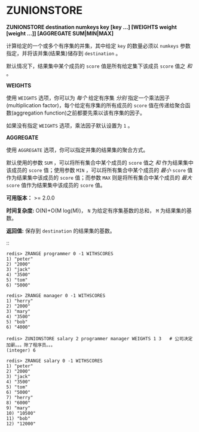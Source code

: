 # ZUNIONSTORE


**ZUNIONSTORE destination numkeys key [key ...] [WEIGHTS weight [weight ...]] [AGGREGATE SUM|MIN|MAX]**

计算给定的一个或多个有序集的并集，其中给定 ``key`` 的数量必须以 ``numkeys`` 参数指定，并将该并集(结果集)储存到 ``destination`` 。

默认情况下，结果集中某个成员的 ``score`` 值是所有给定集下该成员 ``score`` 值之 *和* 。

**WEIGHTS**

使用 ``WEIGHTS`` 选项，你可以为 *每个* 给定有序集 *分别* 指定一个乘法因子(multiplication factor)，每个给定有序集的所有成员的 ``score`` 值在传递给聚合函数(aggregation function)之前都要先乘以该有序集的因子。

如果没有指定 ``WEIGHTS`` 选项，乘法因子默认设置为 ``1`` 。

**AGGREGATE**

使用 ``AGGREGATE`` 选项，你可以指定并集的结果集的聚合方式。

默认使用的参数 ``SUM`` ，可以将所有集合中某个成员的 ``score`` 值之 *和* 作为结果集中该成员的 ``score`` 值；使用参数 ``MIN`` ，可以将所有集合中某个成员的 *最小*  ``score`` 值作为结果集中该成员的 ``score`` 值；而参数 ``MAX`` 则是将所有集合中某个成员的 *最大*  ``score`` 值作为结果集中该成员的 ``score`` 值。

**可用版本：**
    >= 2.0.0

**时间复杂度:**
    O(N)+O(M log(M))， ``N`` 为给定有序集基数的总和， ``M`` 为结果集的基数。

**返回值:**
    保存到 ``destination`` 的结果集的基数。

::

    redis> ZRANGE programmer 0 -1 WITHSCORES
    1) "peter"
    2) "2000"
    3) "jack"
    4) "3500"
    5) "tom"
    6) "5000"

    redis> ZRANGE manager 0 -1 WITHSCORES
    1) "herry"
    2) "2000"
    3) "mary"
    4) "3500"
    5) "bob"
    6) "4000"

    redis> ZUNIONSTORE salary 2 programmer manager WEIGHTS 1 3   # 公司决定加薪。。。除了程序员。。。
    (integer) 6

    redis> ZRANGE salary 0 -1 WITHSCORES
    1) "peter"
    2) "2000"
    3) "jack"
    4) "3500"
    5) "tom"
    6) "5000"
    7) "herry"
    8) "6000"
    9) "mary"
    10) "10500"
    11) "bob"
    12) "12000"
